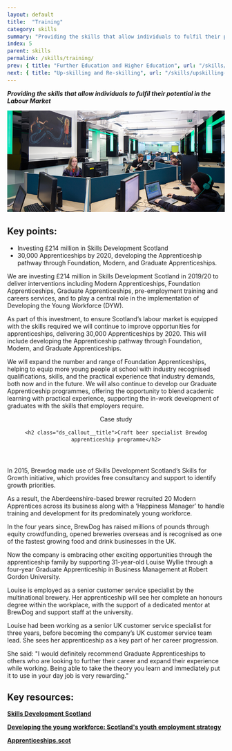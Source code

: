 ```yaml
---
layout: default
title:  "Training"
category: skills
summary: "Providing the skills that allow individuals to fulfil their potential in the Labour Market"
index: 5
parent: skills
permalink: /skills/training/
prev: { title: "Further Education and Higher Education", url: "/skills/further-higher-education/" }
next: { title: "Up-skilling and Re-skilling", url: "/skills/upskilling-and-reskilling/" }
---
```

***Providing the skills that allow individuals to fulfil their potential in the Labour Market***

![A photograph of games design students at work in Abertay University](/assets/images/pageimages/Skills.28.jpg)

## Key points:

* Investing £214 million in Skills Development Scotland
* 30,000 Apprenticeships by 2020, developing the Apprenticeship pathway through Foundation, Modern, and Graduate Apprenticeships.

We are investing £214 million in Skills Development Scotland in 2019/20 to deliver interventions including Modern Apprenticeships, Foundation Apprenticeships, Graduate Apprenticeships, pre-employment training and careers services, and to play a central role in the implementation of Developing the Young Workforce (DYW).

As part of this investment, to ensure Scotland’s labour market is equipped with the skills required we will continue to improve opportunities for apprenticeships, delivering 30,000 Apprenticeships by 2020. This will include developing the Apprenticeship pathway through Foundation, Modern, and Graduate Apprenticeships.

We will expand the number and range of Foundation Apprenticeships, helping to equip more young people at school with industry recognised qualifications, skills, and the practical experience that industry demands, both now and in the future.  We will also continue to develop our Graduate Apprenticeship programmes, offering the opportunity to blend academic learning with practical experience, supporting the in-work development of graduates with the skills that employers require.

<div class="ds_callout">
<header>
    <div class="ds_callout__label ds_content-label">Case study</div>

    <h2 class="ds_callout__title">Craft beer specialist Brewdog apprenticeship programme</h2>
</header>

<div class="ds_callout__content">
<p>In 2015, Brewdog made use of Skills Development Scotland’s Skills for Growth initiative, which provides free consultancy and support to identify growth priorities.</p>
<p>As a result, the Aberdeenshire-based brewer recruited 20 Modern Apprentices across its business along with a ‘Happiness Manager’ to handle training and development for its predominately young workforce.</p>
<p>In the four years since, BrewDog has raised millions of pounds through equity crowdfunding, opened breweries overseas and is recognised as one of the fastest growing food and drink businesses in the UK.</p>
<p>Now the company is embracing other exciting opportunities through the apprenticeship family by supporting 31-year-old Louise Wyllie through a four-year Graduate Apprenticeship in Business Management at Robert Gordon University.</p>
<p>Louise is employed as a senior customer service specialist by the multinational brewery. Her apprenticeship will see her complete an honours degree within the workplace, with the support of a dedicated mentor at BrewDog and support staff at the university.</p>
<p>Louise had been working as a senior UK customer service specialist for three years, before becoming the company’s UK customer service team lead. She sees her apprenticeship as a key part of her career progression.</p>
<p>She said: "I would definitely recommend Graduate Apprenticeships to others who are looking to further their career and expand their experience while working. Being able to take the theory you learn and immediately put it to use in your day job is very rewarding."</p>
</div>
</div>

## Key resources:

**[Skills Development Scotland](https://www.skillsdevelopmentscotland.co.uk/)**

**[Developing the young workforce: Scotland's youth employment strategy](https://www.gov.scot/publications/developing-young-workforce-scotlands-youth-employment-strategy/)**

**[Apprenticeships.scot](https://www.apprenticeships.scot/)**
